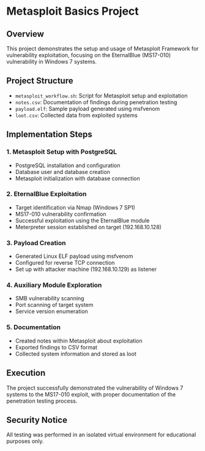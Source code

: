 # Metasploit Basics Project

## Overview
This project demonstrates the setup and usage of Metasploit Framework for vulnerability exploitation, focusing on the EternalBlue (MS17-010) vulnerability in Windows 7 systems.

## Project Structure
- `metasploit_workflow.sh`: Script for Metasploit setup and exploitation
- `notes.csv`: Documentation of findings during penetration testing
- `payload.elf`: Sample payload generated using msfvenom
- `loot.csv`: Collected data from exploited systems

## Implementation Steps

### 1. Metasploit Setup with PostgreSQL
- PostgreSQL installation and configuration
- Database user and database creation
- Metasploit initialization with database connection

### 2. EternalBlue Exploitation
- Target identification via Nmap (Windows 7 SP1)
- MS17-010 vulnerability confirmation
- Successful exploitation using the EternalBlue module
- Meterpreter session established on target (192.168.10.128)

### 3. Payload Creation
- Generated Linux ELF payload using msfvenom
- Configured for reverse TCP connection
- Set up with attacker machine (192.168.10.129) as listener

### 4. Auxiliary Module Exploration
- SMB vulnerability scanning
- Port scanning of target system
- Service version enumeration

### 5. Documentation
- Created notes within Metasploit about exploitation
- Exported findings to CSV format
- Collected system information and stored as loot

## Execution
The project successfully demonstrated the vulnerability of Windows 7 systems to the MS17-010 exploit, with proper documentation of the penetration testing process.

## Security Notice
All testing was performed in an isolated virtual environment for educational purposes only.